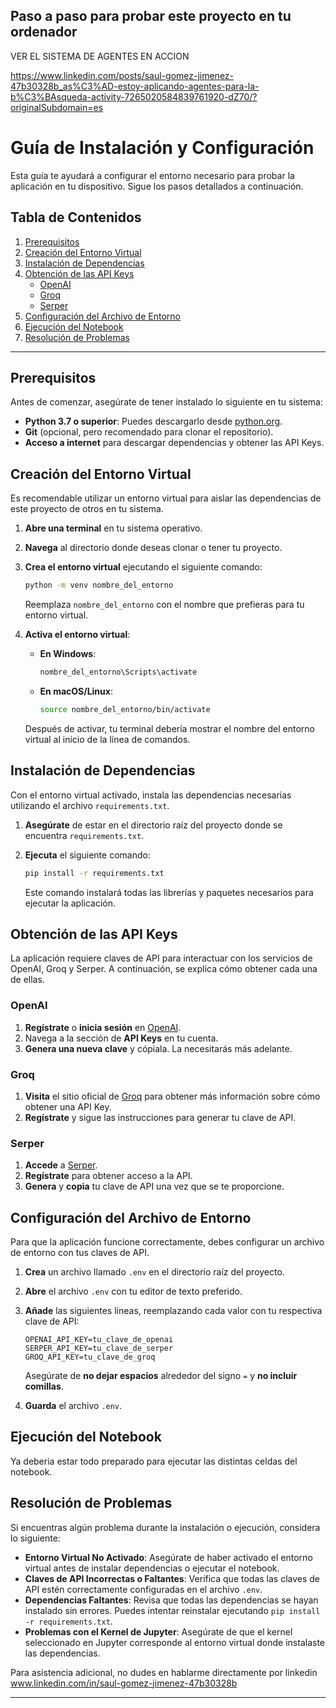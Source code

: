 ## Paso a paso para probar este proyecto en tu ordenador

VER EL SISTEMA DE AGENTES EN ACCION

https://www.linkedin.com/posts/saul-gomez-jimenez-47b30328b_as%C3%AD-estoy-aplicando-agentes-para-la-b%C3%BAsqueda-activity-7265020584839761920-dZ70/?originalSubdomain=es


# Guía de Instalación y Configuración

Esta guía te ayudará a configurar el entorno necesario para probar la aplicación en tu dispositivo. Sigue los pasos detallados a continuación.

## Tabla de Contenidos

1. [Prerequisitos](#prerequisitos)
2. [Creación del Entorno Virtual](#creación-del-entorno-virtual)
3. [Instalación de Dependencias](#instalación-de-dependencias)
4. [Obtención de las API Keys](#obtención-de-las-api-keys)
    - [OpenAI](#openai)
    - [Groq](#groq)
    - [Serper](#serper)
5. [Configuración del Archivo de Entorno](#configuración-del-archivo-de-entorno)
6. [Ejecución del Notebook](#ejecución-del-notebook)
7. [Resolución de Problemas](#resolución-de-problemas)

---

## Prerequisitos

Antes de comenzar, asegúrate de tener instalado lo siguiente en tu sistema:

- **Python 3.7 o superior**: Puedes descargarlo desde [python.org](https://www.python.org/downloads/).
- **Git** (opcional, pero recomendado para clonar el repositorio).
- **Acceso a internet** para descargar dependencias y obtener las API Keys.

## Creación del Entorno Virtual

Es recomendable utilizar un entorno virtual para aislar las dependencias de este proyecto de otros en tu sistema.

1. **Abre una terminal** en tu sistema operativo.
2. **Navega** al directorio donde deseas clonar o tener tu proyecto.
3. **Crea el entorno virtual** ejecutando el siguiente comando:

    ```bash
    python -m venv nombre_del_entorno
    ```

    Reemplaza `nombre_del_entorno` con el nombre que prefieras para tu entorno virtual.

4. **Activa el entorno virtual**:

    - **En Windows**:

        ```bash
        nombre_del_entorno\Scripts\activate
        ```

    - **En macOS/Linux**:

        ```bash
        source nombre_del_entorno/bin/activate
        ```

    Después de activar, tu terminal debería mostrar el nombre del entorno virtual al inicio de la línea de comandos.

## Instalación de Dependencias

Con el entorno virtual activado, instala las dependencias necesarias utilizando el archivo `requirements.txt`.

1. **Asegúrate** de estar en el directorio raíz del proyecto donde se encuentra `requirements.txt`.
2. **Ejecuta** el siguiente comando:

    ```bash
    pip install -r requirements.txt
    ```

    Este comando instalará todas las librerías y paquetes necesarios para ejecutar la aplicación.

## Obtención de las API Keys

La aplicación requiere claves de API para interactuar con los servicios de OpenAI, Groq y Serper. A continuación, se explica cómo obtener cada una de ellas.

### OpenAI

1. **Regístrate** o **inicia sesión** en [OpenAI](https://platform.openai.com/).
2. Navega a la sección de **API Keys** en tu cuenta.
3. **Genera una nueva clave** y cópiala. La necesitarás más adelante.

### Groq

1. **Visita** el sitio oficial de [Groq](https://www.groq.com/) para obtener más información sobre cómo obtener una API Key.
2. **Regístrate** y sigue las instrucciones para generar tu clave de API.

### Serper

1. **Accede** a [Serper](https://serper.dev/?gad_source=1&gclid=CjwKCAiArva5BhBiEiwA-oTnXTP0RDl86d5bR2bCJDOJ0HBjX4zu3tIHgt26s_KTYoh0ic16MzR9txoCrl4QAvD_BwE).
2. **Regístrate** para obtener acceso a la API.
3. **Genera** y **copia** tu clave de API una vez que se te proporcione.

## Configuración del Archivo de Entorno

Para que la aplicación funcione correctamente, debes configurar un archivo de entorno con tus claves de API.

1. **Crea** un archivo llamado `.env` en el directorio raíz del proyecto.
2. **Abre** el archivo `.env` con tu editor de texto preferido.
3. **Añade** las siguientes líneas, reemplazando cada valor con tu respectiva clave de API:

    ```env
    OPENAI_API_KEY=tu_clave_de_openai
    SERPER_API_KEY=tu_clave_de_serper
    GROQ_API_KEY=tu_clave_de_groq
    ```

    Asegúrate de **no dejar espacios** alrededor del signo `=` y **no incluir comillas**.

4. **Guarda** el archivo `.env`.

## Ejecución del Notebook

Ya deberia estar todo preparado para ejecutar las distintas celdas del notebook.

## Resolución de Problemas

Si encuentras algún problema durante la instalación o ejecución, considera lo siguiente:

- **Entorno Virtual No Activado**: Asegúrate de haber activado el entorno virtual antes de instalar dependencias o ejecutar el notebook.
- **Claves de API Incorrectas o Faltantes**: Verifica que todas las claves de API estén correctamente configuradas en el archivo `.env`.
- **Dependencias Faltantes**: Revisa que todas las dependencias se hayan instalado sin errores. Puedes intentar reinstalar ejecutando `pip install -r requirements.txt`.
- **Problemas con el Kernel de Jupyter**: Asegúrate de que el kernel seleccionado en Jupyter corresponde al entorno virtual donde instalaste las dependencias.

Para asistencia adicional, no dudes en hablarme directamente por linkedin www.linkedin.com/in/saul-gomez-jimenez-47b30328b


---


